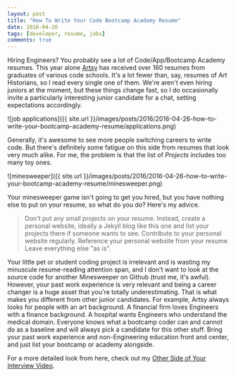 ```yaml
---
layout: post
title: "How To Write Your Code Bootcamp Academy Resume"
date: 2016-04-26
tags: [developer, resume, jobs]
comments: true
---
```

Hiring Engineers? You probably see a lot of Code/App/Bootcamp Academy resumes. This year alone [Artsy](https://www.artsy.net) has received over 160 resumes from graduates of various code schools. It's a lot fewer than, say, resumes of Art Historians, so I read every single one of them. We're aren't even hiring juniors at the moment, but these things change fast, so I do occasionally invite a particularly interesting junior candidate for a chat, setting expectations accordingly.

![job applications]({{ site.url }}/images/posts/2016/2016-04-26-how-to-write-your-bootcamp-academy-resume/applications.png)

Generally, it's awesome to see more people switching careers to write code. But there's definitely some fatigue on this side from resumes that look very much alike. For me, the problem is that the list of _Projects_ includes too many toy ones.

![minesweeper]({{ site.url }}/images/posts/2016/2016-04-26-how-to-write-your-bootcamp-academy-resume/minesweeper.png)

Your minesweeper game isn't going to get you hired, but you have nothing else to put on your resume, so what do you do? Here's my advice.

> Don't put any small projects on your resume. Instead, create a personal website, ideally a Jekyll blog like this one and list your projects there if someone wants to see. Contribute to your personal website regularly. Reference your personal website from your resume. Leave everything else "as is".

Your little pet or student coding project is irrelevant and is wasting my minuscule resume-reading attention span, and I don't want to look at the source code for another Minesweeper on Github (trust me, it's awful). However, your past work experience is very relevant and being a career changer is a huge asset that you're totally underestimating. That is what makes you different from other junior candidates. For example, Artsy always looks for people with an art background. A financial firm loves Engineers with a finance background. A hospital wants Engineers who understand the medical domain. Everyone knows what a bootcamp coder can and cannot do as a baseline and will always pick a candidate for this other stuff. Bring your past work experience and non-Engineering education front and center, and just list your bootcamp or academy alongside.

For a more detailed look from here, check out my [Other Side of Your Interview Video](/2014/08/19/the-other-side-of-your-interview.html).

